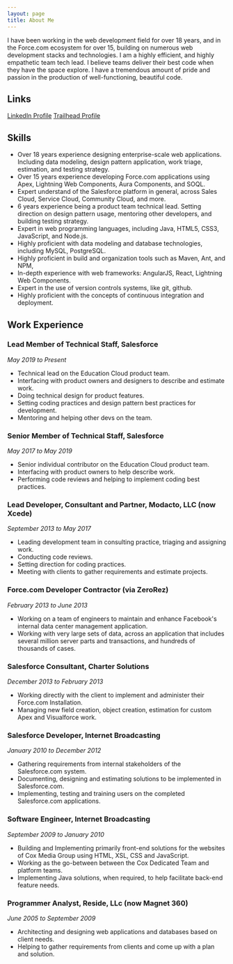 ```yaml
---
layout: page
title: About Me
---
```


I have been working in the web development field for over 18 years, and in the Force.com ecosystem for over 15, building on numerous web development stacks and technologies. I am a highly efficient, and highly empathetic team tech lead. I believe teams deliver their best code when they have the space explore. I have a tremendous amount of pride and passion in the production of well-functioning, beautiful code.

## Links

[LinkedIn Profile](https://www.linkedin.com/in/evan-kennedy-8705748/)
[Trailhead Profile](https://www.salesforce.com/trailblazer/ekennedy2)

## Skills

- Over 18 years experience designing enterprise-scale web applications. Including data modeling, design pattern application, work triage, estimation, and testing strategy. 
- Over 15 years experience developing Force.com applications using Apex, Lightning Web Components, Aura Components, and SOQL.
- Expert understand of the Salesforce platform in general, across Sales Cloud, Service Cloud, Community Cloud, and more.
- 6 years experience being a product team technical lead. Setting direction on design pattern usage, mentoring other developers, and building testing strategy.
- Expert in web programming languages, including Java, HTML5, CSS3, JavaScript, and Node.js.
- Highly proficient with data modeling and database technologies, including MySQL, PostgreSQL.
- Highly proficient in build and organization tools such as Maven, Ant, and NPM, 
- In-depth experience with web frameworks: AngularJS, React, Lightning Web Components.
- Expert in the use of version controls systems, like git, github.
- Highly proficient with the concepts of continuous integration and deployment.

## Work Experience

### Lead Member of Technical Staff, Salesforce
*May 2019 to Present*

- Technical lead on the Education Cloud product team.
- Interfacing with product owners and designers to describe and estimate work.
- Doing technical design for product features.
- Setting coding practices and design pattern best practices for development.
- Mentoring and helping other devs on the team.

### Senior Member of Technical Staff, Salesforce
*May 2017 to May 2019*

- Senior individual contributor on the Education Cloud product team.
- Interfacing with product owners to help describe work.
- Performing code reviews and helping to implement coding best practices.

### Lead Developer, Consultant and Partner, Modacto, LLC (now Xcede)
*September 2013 to May 2017*

- Leading development team in consulting practice, triaging and assigning work.
- Conducting code reviews.
- Setting direction for coding practices.
- Meeting with clients to gather requirements and estimate projects.

### Force.com Developer Contractor (via ZeroRez)
*February 2013 to June 2013*

- Working on a team of engineers to maintain and enhance Facebook's internal data center management application.
- Working with very large sets of data, across an application that includes several million server parts and transactions, and hundreds of thousands of cases.

### Salesforce Consultant, Charter Solutions
*December 2013 to February 2013*

- Working directly with the client to implement and administer their Force.com Installation.
- Managing new field creation, object creation, estimation for custom Apex and Visualforce work.

### Salesforce Developer, Internet Broadcasting
*January 2010 to December 2012*

- Gathering requirements from internal stakeholders of the Salesforce.com system.
- Documenting, designing and estimating solutions to be implemented in Salesforce.com.
- Implementing, testing and training users on the completed Salesforce.com applications.

### Software Engineer, Internet Broadcasting
*September 2009 to January 2010*

- Building and Implementing primarily front-end solutions for the websites of Cox Media Group using HTML, XSL, CSS and JavaScript.
- Working as the go-between between the Cox Dedicated Team and platform teams.
- Implementing Java solutions, when required, to help facilitate back-end feature needs.

### Programmer Analyst, Reside, LLc (now Magnet 360)
*June 2005 to September 2009*

- Architecting and designing web applications and databases based on client needs.
- Helping to gather requirements from clients and come up with a plan and solution.
